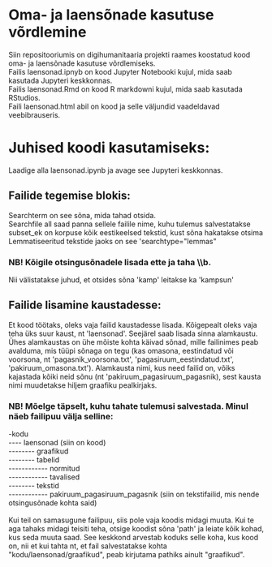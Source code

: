 # Oma- ja laensõnade kasutuse võrdlemine
Siin repositooriumis on digihumanitaaria projekti raames koostatud kood oma- ja laensõnade kasutuse võrdlemiseks. <br>
Failis laensonad.ipnyb on kood Jupyter Notebooki kujul, mida saab kasutada Jupyteri keskkonnas.<br>
Failis laensonad.Rmd on kood R markdowni kujul, mida saab kasutada RStudios.<br>
Faili laensonad.html abil on kood ja selle väljundid vaadeldavad veebibrauseris.

# Juhised koodi kasutamiseks:
Laadige alla laensonad.ipynb ja avage see Jupyteri keskkonnas.
## Failide tegemise blokis:
Searchterm on see sõna, mida tahad otsida.
<br>
Searchfile all saad panna sellele failile nime, kuhu tulemus salvestatakse
<br>
subset_ek on korpuse kõik eestikeelsed tekstid, kust sõna hakatakse otsima
<br>
Lemmatiseeritud tekstide jaoks on see 'searchtype="lemmas"
<br>
### NB! Kõigile otsingusõnadele lisada ette ja taha \\\b.
Nii välistatakse juhud, et otsides sõna 'kamp' leitakse ka 'kampsun'

## Failide lisamine kaustadesse:
Et kood töötaks, oleks vaja failid kaustadesse lisada. Kõigepealt oleks vaja teha üks suur kaust, nt 'laensonad'. Seejärel saab lisada sinna alamkaustu. Ühes alamkaustas on ühe mõiste kohta käivad sõnad, mille failinimes peab avalduma, mis tüüpi sõnaga on tegu (kas omasona, eestindatud või voorsona, nt 'pagasnik_voorsona.txt', 'pagasiruum_eestindatud.txt', 'pakiruum_omasona.txt'). Alamkausta nimi, kus need failid on, võiks kajastada kõiki neid sõnu (nt 'pakiruum_pagasiruum_pagasnik), sest kausta nimi muudetakse hiljem graafiku pealkirjaks. 
<br>
### NB! Mõelge täpselt, kuhu tahate tulemusi salvestada. Minul näeb failipuu välja selline:
-kodu <br>
---- laensonad (siin on kood) <br>
-------- graafikud <br>
-------- tabelid <br>
------------ normitud <br>
------------ tavalised <br>
-------- tekstid <br>
------------ pakiruum_pagasiruum_pagasnik (siin on tekstifailid, mis nende otsingusõnade kohta said) <br><br>
Kui teil on samasugune failipuu, siis pole vaja koodis midagi muuta. Kui te aga tahaks midagi teisiti teha, otsige koodist sõna 'path' ja leiate kõik kohad, kus seda muuta saad. See keskkond arvestab koduks selle koha, kus kood on, nii et kui tahta nt, et fail salvestatakse kohta "kodu/laensonad/graafikud", peab kirjutama pathiks ainult "graafikud". 

